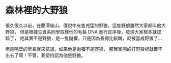 # 森林裡的大野狼

很久很久以前，在蘭潭後山，傳說中有隻兇猛的野狼。這隻野狼雖然大家都叫他大野狼，
但是根據生資系同學取樣他的毛髮 DNA 進行定序後，發現大家根本就認錯了，
他其實不是野狼，是一隻鼬獾。只是因為長得比較醜，就被當成野狼了...

但是隔壁的里長就來抗議，如果他是鼬獾不是野狼，
那我家開的打野狼棍就賣不出去了啊！不管，我堅持認為他是野狼。
